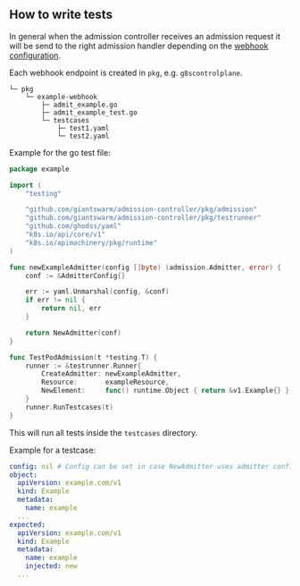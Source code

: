 ## How to write tests

In general when the admission controller receives an admission request it will be send to the right admission handler depending on the [webhook configuration](../helm/admission-controller/templates/webhook.yaml).

Each webhook endpoint is created in `pkg`, e.g. `g8scontrolplane`.

```
└─ pkg
    └─ example-webhook
        ├─ admit_example.go
        ├─ admit_example_test.go
        └─ testcases
            ├─ test1.yaml
            └─ test2.yaml
```

Example for the go test file:

```go
package example

import (
	"testing"

	"github.com/giantswarm/admission-controller/pkg/admission"
	"github.com/giantswarm/admission-controller/pkg/testrunner"
	"github.com/ghodss/yaml"
	"k8s.io/api/core/v1"
	"k8s.io/apimachinery/pkg/runtime"
)

func newExampleAdmitter(config []byte) (admission.Admitter, error) {
	conf := &AdmitterConfig{}

	err := yaml.Unmarshal(config, &conf)
	if err != nil {
		return nil, err
	}

	return NewAdmitter(conf)
}

func TestPodAdmission(t *testing.T) {
	runner := &testrunner.Runner{
		CreateAdmitter: newExampleAdmitter,
		Resource:       exampleResource,
		NewElement:     func() runtime.Object { return &v1.Example{} },
	}
	runner.RunTestcases(t)
}
```

This will run all tests inside the `testcases` directory.

Example for a testcase:

```yaml
config: nil # Config can be set in case NewAdmitter uses admitter config
object:
  apiVersion: example.com/v1
  kind: Example
  metadata:
    name: example
  ...
expected:
  apiVersion: example.com/v1
  kind: Example
  metadata:
    name: example
    injected: new
  ...
```